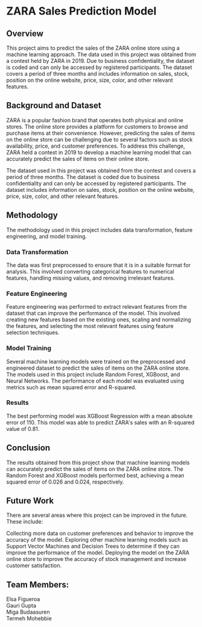 # **ZARA Sales Prediction Model**
## Overview
This project aims to predict the sales of the ZARA online store using a machine learning approach. The data used in this project was obtained from a contest held by ZARA in 2019. Due to business confidentiality, the dataset is coded and can only be accessed by registered participants. The dataset covers a period of three months and includes information on sales, stock, position on the online website, price, size, color, and other relevant features.

## Background and Dataset
ZARA is a popular fashion brand that operates both physical and online stores. The online store provides a platform for customers to browse and purchase items at their convenience. However, predicting the sales of items on the online store can be challenging due to several factors such as stock availability, price, and customer preferences. To address this challenge, ZARA held a contest in 2019 to develop a machine learning model that can accurately predict the sales of items on their online store.

The dataset used in this project was obtained from the contest and covers a period of three months. The dataset is coded due to business confidentiality and can only be accessed by registered participants. The dataset includes information on sales, stock, position on the online website, price, size, color, and other relevant features.

## Methodology
The methodology used in this project includes data transformation, feature engineering, and model training.

### Data Transformation
The data was first preprocessed to ensure that it is in a suitable format for analysis. This involved converting categorical features to numerical features, handling missing values, and removing irrelevant features.

### Feature Engineering
Feature engineering was performed to extract relevant features from the dataset that can improve the performance of the model. This involved creating new features based on the existing ones, scaling and normalizing the features, and selecting the most relevant features using feature selection techniques.

### Model Training
Several machine learning models were trained on the preprocessed and engineered dataset to predict the sales of items on the ZARA online store. The models used in this project include Random Forest, XGBoost, and Neural Networks. The performance of each model was evaluated using metrics such as mean squared error and R-squared.

### Results
The best performing model was XGBoost Regression with a mean absolute error of 110. This model was able to predict ZARA's sales with an R-squared value of 0.81.

## Conclusion
The results obtained from this project show that machine learning models can accurately predict the sales of items on the ZARA online store. The Random Forest and XGBoost models performed best, achieving a mean squared error of 0.026 and 0.024, respectively.

## Future Work
There are several areas where this project can be improved in the future. These include:

Collecting more data on customer preferences and behavior to improve the accuracy of the model.
Exploring other machine learning models such as Support Vector Machines and Decision Trees to determine if they can improve the performance of the model.
Deploying the model on the ZARA online store to improve the accuracy of stock management and increase customer satisfaction.


## Team Members: 
Elsa Figueroa<br>
Gauri Gupta<br>
Miga Budaasuren<br>
Termeh Mohebbie

